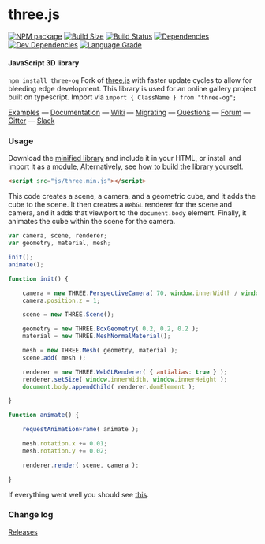 three.js
========

[![NPM package][npm]][npm-url]
[![Build Size][build-size]][build-size-url]
[![Build Status][build-status]][build-status-url]
[![Dependencies][dependencies]][dependencies-url]
[![Dev Dependencies][dev-dependencies]][dev-dependencies-url]
[![Language Grade][lgtm]][lgtm-url]

#### JavaScript 3D library ####

`npm install three-og`
Fork of [three.js](https://github.com/mrdoob/three.js) with faster update cycles to allow for bleeding edge development. This library is used for an online gallery project built on typescript.
Import via `import { ClassName } from "three-og";`

[Examples](http://threejs.org/examples/) &mdash;
[Documentation](http://threejs.org/docs/) &mdash;
[Wiki](https://github.com/mrdoob/three.js/wiki) &mdash;
[Migrating](https://github.com/mrdoob/three.js/wiki/Migration-Guide) &mdash;
[Questions](http://stackoverflow.com/questions/tagged/three.js) &mdash;
[Forum](https://discourse.threejs.org/) &mdash;
[Gitter](https://gitter.im/mrdoob/three.js) &mdash;
[Slack](https://threejs-slack.herokuapp.com/)

### Usage ###

Download the [minified library](http://threejs.org/build/three.min.js) and include it in your HTML, or install and import it as a [module](http://threejs.org/docs/#manual/introduction/Import-via-modules),
Alternatively, see [how to build the library yourself](https://github.com/mrdoob/three.js/wiki/Build-instructions).

```html
<script src="js/three.min.js"></script>
```

This code creates a scene, a camera, and a geometric cube, and it adds the cube to the scene. It then creates a `WebGL` renderer for the scene and camera, and it adds that viewport to the `document.body` element. Finally, it animates the cube within the scene for the camera.

```javascript
var camera, scene, renderer;
var geometry, material, mesh;

init();
animate();

function init() {

	camera = new THREE.PerspectiveCamera( 70, window.innerWidth / window.innerHeight, 0.01, 10 );
	camera.position.z = 1;

	scene = new THREE.Scene();

	geometry = new THREE.BoxGeometry( 0.2, 0.2, 0.2 );
	material = new THREE.MeshNormalMaterial();

	mesh = new THREE.Mesh( geometry, material );
	scene.add( mesh );

	renderer = new THREE.WebGLRenderer( { antialias: true } );
	renderer.setSize( window.innerWidth, window.innerHeight );
	document.body.appendChild( renderer.domElement );

}

function animate() {

	requestAnimationFrame( animate );

	mesh.rotation.x += 0.01;
	mesh.rotation.y += 0.02;

	renderer.render( scene, camera );

}
```

If everything went well you should see [this](https://jsfiddle.net/f2Lommf5/).

### Change log ###

[Releases](https://github.com/mrdoob/three.js/releases)


[npm]: https://img.shields.io/npm/v/three-og.svg
[npm-url]: https://www.npmjs.com/package/three-og
[build-size]: https://badgen.net/bundlephobia/minzip/three-og
[build-size-url]: https://bundlephobia.com/result?p=three-og
[build-status]: https://travis-ci.org/mrdoob/three.js.svg?branch=dev
[build-status-url]: https://travis-ci.org/mrdoob/three.js
[dependencies]: https://img.shields.io/david/mrdoob/three.js.svg
[dependencies-url]: https://david-dm.org/mrdoob/three.js
[dev-dependencies]: https://img.shields.io/david/dev/mrdoob/three.js.svg
[dev-dependencies-url]: https://david-dm.org/mrdoob/three.js#info=devDependencies
[lgtm]: https://img.shields.io/lgtm/grade/javascript/g/mrdoob/three.js.svg?label=code%20quality
[lgtm-url]: https://lgtm.com/projects/g/mrdoob/three.js/
